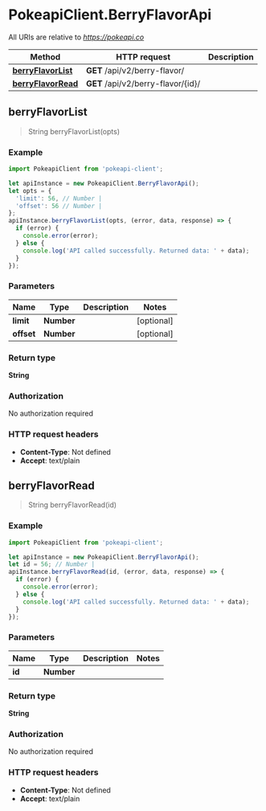 # PokeapiClient.BerryFlavorApi

All URIs are relative to *https://pokeapi.co*

Method | HTTP request | Description
------------- | ------------- | -------------
[**berryFlavorList**](BerryFlavorApi.md#berryFlavorList) | **GET** /api/v2/berry-flavor/ | 
[**berryFlavorRead**](BerryFlavorApi.md#berryFlavorRead) | **GET** /api/v2/berry-flavor/{id}/ | 



## berryFlavorList

> String berryFlavorList(opts)



### Example

```javascript
import PokeapiClient from 'pokeapi-client';

let apiInstance = new PokeapiClient.BerryFlavorApi();
let opts = {
  'limit': 56, // Number | 
  'offset': 56 // Number | 
};
apiInstance.berryFlavorList(opts, (error, data, response) => {
  if (error) {
    console.error(error);
  } else {
    console.log('API called successfully. Returned data: ' + data);
  }
});
```

### Parameters


Name | Type | Description  | Notes
------------- | ------------- | ------------- | -------------
 **limit** | **Number**|  | [optional] 
 **offset** | **Number**|  | [optional] 

### Return type

**String**

### Authorization

No authorization required

### HTTP request headers

- **Content-Type**: Not defined
- **Accept**: text/plain


## berryFlavorRead

> String berryFlavorRead(id)



### Example

```javascript
import PokeapiClient from 'pokeapi-client';

let apiInstance = new PokeapiClient.BerryFlavorApi();
let id = 56; // Number | 
apiInstance.berryFlavorRead(id, (error, data, response) => {
  if (error) {
    console.error(error);
  } else {
    console.log('API called successfully. Returned data: ' + data);
  }
});
```

### Parameters


Name | Type | Description  | Notes
------------- | ------------- | ------------- | -------------
 **id** | **Number**|  | 

### Return type

**String**

### Authorization

No authorization required

### HTTP request headers

- **Content-Type**: Not defined
- **Accept**: text/plain

